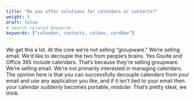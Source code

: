 ```yaml
---
title: "Do you offer solutions for calendars or contacts?"
weight: 3
draft: false
# search related keywords
keywords: ["calendar, contacts, caldav, carddav"]
---
```


We get this a lot. At the core we’re not selling “groupware.” We’re selling email. We’d like to decouple the two from people’s brains. Yes Gsuite and Office 365 include calendars. That’s because they’re selling groupware. We’re selling email. We’re not primarily interested in managing calendars. The opinion here is that you can successfully decouple calendars from your email and use any application you like, and if it isn’t tied to your email then your calendar suddenly becomes portable, modular. That’s pretty ideal, we think.
